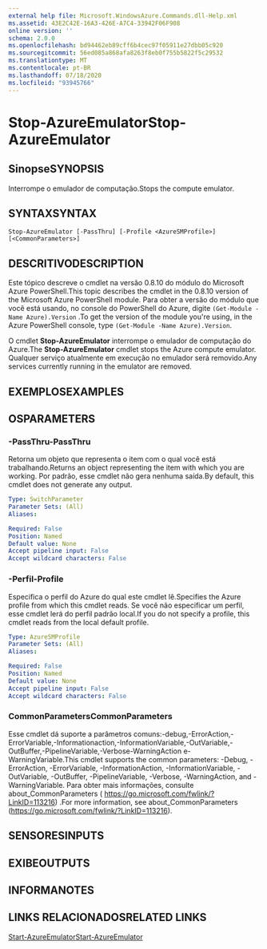 ```yaml
---
external help file: Microsoft.WindowsAzure.Commands.dll-Help.xml
ms.assetid: 43E2C42E-16A3-426E-A7C4-33942F06F908
online version: ''
schema: 2.0.0
ms.openlocfilehash: bd94462eb89cff6b4cec97f05911e27dbb05c920
ms.sourcegitcommit: 56ed085a868afa8263f8eb0f755b5822f5c29532
ms.translationtype: MT
ms.contentlocale: pt-BR
ms.lasthandoff: 07/18/2020
ms.locfileid: "93945766"
---
```

# <span data-ttu-id="52947-101">Stop-AzureEmulator</span><span class="sxs-lookup"><span data-stu-id="52947-101">Stop-AzureEmulator</span></span>

## <span data-ttu-id="52947-102">Sinopse</span><span class="sxs-lookup"><span data-stu-id="52947-102">SYNOPSIS</span></span>
<span data-ttu-id="52947-103">Interrompe o emulador de computação.</span><span class="sxs-lookup"><span data-stu-id="52947-103">Stops the compute emulator.</span></span>

## <span data-ttu-id="52947-104">SYNTAX</span><span class="sxs-lookup"><span data-stu-id="52947-104">SYNTAX</span></span>

```
Stop-AzureEmulator [-PassThru] [-Profile <AzureSMProfile>] [<CommonParameters>]
```

## <span data-ttu-id="52947-105">DESCRITIVO</span><span class="sxs-lookup"><span data-stu-id="52947-105">DESCRIPTION</span></span>
<span data-ttu-id="52947-106">Este tópico descreve o cmdlet na versão 0.8.10 do módulo do Microsoft Azure PowerShell.</span><span class="sxs-lookup"><span data-stu-id="52947-106">This topic describes the cmdlet in the 0.8.10 version of the Microsoft Azure PowerShell module.</span></span>
<span data-ttu-id="52947-107">Para obter a versão do módulo que você está usando, no console do PowerShell do Azure, digite `(Get-Module -Name Azure).Version` .</span><span class="sxs-lookup"><span data-stu-id="52947-107">To get the version of the module you're using, in the Azure PowerShell console, type `(Get-Module -Name Azure).Version`.</span></span>

<span data-ttu-id="52947-108">O cmdlet **Stop-AzureEmulator** interrompe o emulador de computação do Azure.</span><span class="sxs-lookup"><span data-stu-id="52947-108">The **Stop-AzureEmulator** cmdlet stops the Azure compute emulator.</span></span>
<span data-ttu-id="52947-109">Qualquer serviço atualmente em execução no emulador será removido.</span><span class="sxs-lookup"><span data-stu-id="52947-109">Any services currently running in the emulator are removed.</span></span>

## <span data-ttu-id="52947-110">EXEMPLOS</span><span class="sxs-lookup"><span data-stu-id="52947-110">EXAMPLES</span></span>

## <span data-ttu-id="52947-111">OS</span><span class="sxs-lookup"><span data-stu-id="52947-111">PARAMETERS</span></span>

### <span data-ttu-id="52947-112">-PassThru</span><span class="sxs-lookup"><span data-stu-id="52947-112">-PassThru</span></span>
<span data-ttu-id="52947-113">Retorna um objeto que representa o item com o qual você está trabalhando.</span><span class="sxs-lookup"><span data-stu-id="52947-113">Returns an object representing the item with which you are working.</span></span>
<span data-ttu-id="52947-114">Por padrão, esse cmdlet não gera nenhuma saída.</span><span class="sxs-lookup"><span data-stu-id="52947-114">By default, this cmdlet does not generate any output.</span></span>

```yaml
Type: SwitchParameter
Parameter Sets: (All)
Aliases: 

Required: False
Position: Named
Default value: None
Accept pipeline input: False
Accept wildcard characters: False
```

### <span data-ttu-id="52947-115">-Perfil</span><span class="sxs-lookup"><span data-stu-id="52947-115">-Profile</span></span>
<span data-ttu-id="52947-116">Especifica o perfil do Azure do qual este cmdlet lê.</span><span class="sxs-lookup"><span data-stu-id="52947-116">Specifies the Azure profile from which this cmdlet reads.</span></span>
<span data-ttu-id="52947-117">Se você não especificar um perfil, esse cmdlet lerá do perfil padrão local.</span><span class="sxs-lookup"><span data-stu-id="52947-117">If you do not specify a profile, this cmdlet reads from the local default profile.</span></span>

```yaml
Type: AzureSMProfile
Parameter Sets: (All)
Aliases: 

Required: False
Position: Named
Default value: None
Accept pipeline input: False
Accept wildcard characters: False
```

### <span data-ttu-id="52947-118">CommonParameters</span><span class="sxs-lookup"><span data-stu-id="52947-118">CommonParameters</span></span>
<span data-ttu-id="52947-119">Esse cmdlet dá suporte a parâmetros comuns:-debug,-ErrorAction,-ErrorVariable,-Informationaction,-InformationVariable,-OutVariable,-OutBuffer,-PipelineVariable,-Verbose-WarningAction e-WarningVariable.</span><span class="sxs-lookup"><span data-stu-id="52947-119">This cmdlet supports the common parameters: -Debug, -ErrorAction, -ErrorVariable, -InformationAction, -InformationVariable, -OutVariable, -OutBuffer, -PipelineVariable, -Verbose, -WarningAction, and -WarningVariable.</span></span> <span data-ttu-id="52947-120">Para obter mais informações, consulte about_CommonParameters ( https://go.microsoft.com/fwlink/?LinkID=113216) .</span><span class="sxs-lookup"><span data-stu-id="52947-120">For more information, see about_CommonParameters (https://go.microsoft.com/fwlink/?LinkID=113216).</span></span>

## <span data-ttu-id="52947-121">SENSORES</span><span class="sxs-lookup"><span data-stu-id="52947-121">INPUTS</span></span>

## <span data-ttu-id="52947-122">EXIBE</span><span class="sxs-lookup"><span data-stu-id="52947-122">OUTPUTS</span></span>

## <span data-ttu-id="52947-123">INFORMA</span><span class="sxs-lookup"><span data-stu-id="52947-123">NOTES</span></span>

## <span data-ttu-id="52947-124">LINKS RELACIONADOS</span><span class="sxs-lookup"><span data-stu-id="52947-124">RELATED LINKS</span></span>

[<span data-ttu-id="52947-125">Start-AzureEmulator</span><span class="sxs-lookup"><span data-stu-id="52947-125">Start-AzureEmulator</span></span>](./Start-AzureEmulator.md)


